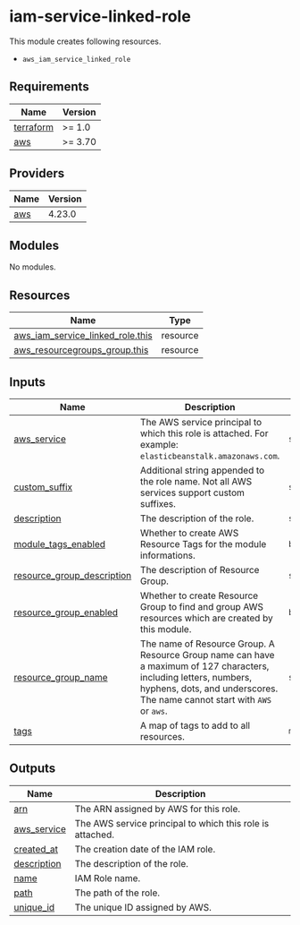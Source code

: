 # iam-service-linked-role

This module creates following resources.

- `aws_iam_service_linked_role`

<!-- BEGINNING OF PRE-COMMIT-TERRAFORM DOCS HOOK -->
## Requirements

| Name | Version |
|------|---------|
| <a name="requirement_terraform"></a> [terraform](#requirement\_terraform) | >= 1.0 |
| <a name="requirement_aws"></a> [aws](#requirement\_aws) | >= 3.70 |

## Providers

| Name | Version |
|------|---------|
| <a name="provider_aws"></a> [aws](#provider\_aws) | 4.23.0 |

## Modules

No modules.

## Resources

| Name | Type |
|------|------|
| [aws_iam_service_linked_role.this](https://registry.terraform.io/providers/hashicorp/aws/latest/docs/resources/iam_service_linked_role) | resource |
| [aws_resourcegroups_group.this](https://registry.terraform.io/providers/hashicorp/aws/latest/docs/resources/resourcegroups_group) | resource |

## Inputs

| Name | Description | Type | Default | Required |
|------|-------------|------|---------|:--------:|
| <a name="input_aws_service"></a> [aws\_service](#input\_aws\_service) | The AWS service principal to which this role is attached. For example: `elasticbeanstalk.amazonaws.com`. | `string` | n/a | yes |
| <a name="input_custom_suffix"></a> [custom\_suffix](#input\_custom\_suffix) | Additional string appended to the role name. Not all AWS services support custom suffixes. | `string` | `null` | no |
| <a name="input_description"></a> [description](#input\_description) | The description of the role. | `string` | `""` | no |
| <a name="input_module_tags_enabled"></a> [module\_tags\_enabled](#input\_module\_tags\_enabled) | Whether to create AWS Resource Tags for the module informations. | `bool` | `true` | no |
| <a name="input_resource_group_description"></a> [resource\_group\_description](#input\_resource\_group\_description) | The description of Resource Group. | `string` | `"Managed by Terraform."` | no |
| <a name="input_resource_group_enabled"></a> [resource\_group\_enabled](#input\_resource\_group\_enabled) | Whether to create Resource Group to find and group AWS resources which are created by this module. | `bool` | `true` | no |
| <a name="input_resource_group_name"></a> [resource\_group\_name](#input\_resource\_group\_name) | The name of Resource Group. A Resource Group name can have a maximum of 127 characters, including letters, numbers, hyphens, dots, and underscores. The name cannot start with `AWS` or `aws`. | `string` | `""` | no |
| <a name="input_tags"></a> [tags](#input\_tags) | A map of tags to add to all resources. | `map(string)` | `{}` | no |

## Outputs

| Name | Description |
|------|-------------|
| <a name="output_arn"></a> [arn](#output\_arn) | The ARN assigned by AWS for this role. |
| <a name="output_aws_service"></a> [aws\_service](#output\_aws\_service) | The AWS service principal to which this role is attached. |
| <a name="output_created_at"></a> [created\_at](#output\_created\_at) | The creation date of the IAM role. |
| <a name="output_description"></a> [description](#output\_description) | The description of the role. |
| <a name="output_name"></a> [name](#output\_name) | IAM Role name. |
| <a name="output_path"></a> [path](#output\_path) | The path of the role. |
| <a name="output_unique_id"></a> [unique\_id](#output\_unique\_id) | The unique ID assigned by AWS. |
<!-- END OF PRE-COMMIT-TERRAFORM DOCS HOOK -->

